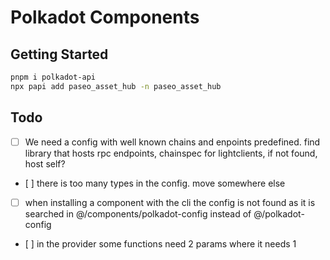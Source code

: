# Polkadot Components

## Getting Started

```bash
pnpm i polkadot-api
npx papi add paseo_asset_hub -n paseo_asset_hub
```

## Todo

- [ ] We need a config with well known chains and enpoints predefined. find
      library that hosts rpc endpoints, chainspec for lightclients, if not
      found, host self?
- [ ] there is too many types in the config. move somewhere else
- [ ] when installing a component with the cli the config is not found as it is
      searched in @/components/polkadot-config instead of @/polkadot-config
- [ ] in the provider some functions need 2 params where it needs 1

